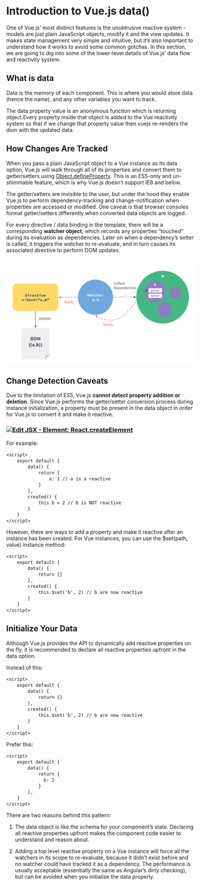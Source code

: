 # Introduction to Vue.js data()

One of Vue.js’ most distinct features is the unobtrusive reactive system - models are just plain JavaScript objects, modify it and the view updates. It makes state management very simple and intuitive, but it’s also important to understand how it works to avoid some common gotchas. In this section, we are going to dig into some of the lower-level details of Vue.js’ data flow and reactivity system.


## What is data

Data is the memory of each component. This is where you would store data (hence the name), and any other variables you want to track.

The data property value is an anonymous function which is returning object.Every property inside that object is added to the Vue reactivity system so that if we change that property value then vuejs re-renders the dom with the updated data.


## How Changes Are Tracked

When you pass a plain JavaScript object to a Vue instance as its data option, Vue.js will walk through all of its properties and convert them to getter/setters using [Object.defineProperty](https://developer.mozilla.org/en-US/docs/Web/JavaScript/Reference/Global_Objects/Object/defineProperty). This is an ES5-only and un-shimmable feature, which is why Vue.js doesn’t support IE8 and below.

The getter/setters are invisible to the user, but under the hood they enable Vue.js to perform dependency-tracking and change-notification when properties are accessed or modified. One caveat is that browser consoles format getter/setters differently when converted data objects are logged.

For every directive / data binding in the template, there will be a corresponding **watcher object**, which records any properties “touched” during its evaluation as dependencies. Later on when a dependency’s setter is called, it triggers the watcher to re-evaluate, and in turn causes its associated directive to perform DOM updates.

![vue changes steps](./assets/img.png)

## Change Detection Caveats

Due to the limitation of ES5, Vue.js **cannot detect property addition or deletion**. Since Vue.js performs the getter/setter conversion process during instance initialization, a property must be present in the data object in order for Vue.js to convert it and make it reactive.

### [![Edit JSX - Element: React.createElement](https://codesandbox.io/static/img/play-codesandbox.svg)](https://codesandbox.io/s/gifted-pike-3mjx2?file=/src/components/ExampleOfIncorrectDefineData.vue)

For example:

```vue
<script>
    export default {
        data() {
            return {
                a: 1 // a is a reactive
            }
        },
        created() {
            this.b = 2 // b is NOT reactive
        }
    }
</script>
```

However, there are ways to add a property and make it reactive after an instance has been created.
For Vue instances, you can use the $set(path, value) instance method:
```vue
<script>
    export default {
        data() {
            return {}
        },
        created() {
            this.$set('b', 2) // b are now reactive
        }
    }
</script>
```

## Initialize Your Data

Although Vue.js provides the API to dynamically add reactive properties on the fly, it is recommended to declare all reactive properties upfront in the data option.

Instead of this:

```vue
<script>
    export default {
        data() {
            return {}
        },
        created() {
            this.$set('b', 2) // b are now reactive
        }
    }
</script>
```

Prefer this:

```vue
<script>
    export default {
        data() {
            return {
              b: 2
            }
        },
    }
</script>
```
There are two reasons behind this pattern:

1. The data object is like the schema for your component’s state. Declaring all reactive properties upfront makes the component code easier to understand and reason about.

2. Adding a top level reactive property on a Vue instance will force all the watchers in its scope to re-evaluate, because it didn’t exist before and no watcher could have tracked it as a dependency. The performance is usually acceptable (essentially the same as Angular’s dirty checking), but can be avoided when you initialize the data properly.
